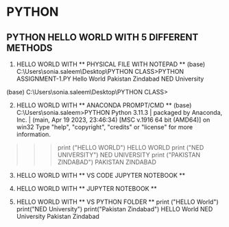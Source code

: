# PYTHON
## PYTHON HELLO WORLD WITH 5 DIFFERENT METHODS

1. HELLO WORLD WITH ** PHYSICAL FILE WITH NOTEPAD **
(base) C:\Users\sonia.saleem\Desktop\PYTHON CLASS>PYTHON ASSIGNMENT-1.PY
Hello World
Pakistan Zindabad
NED University

(base) C:\Users\sonia.saleem\Desktop\PYTHON CLASS>

2. HELLO WORLD WITH ** ANACONDA PROMPT/CMD **
(base) C:\Users\sonia.saleem>PYTHON
Python 3.11.3 | packaged by Anaconda, Inc. | (main, Apr 19 2023, 23:46:34) [MSC v.1916 64 bit (AMD64)] on win32
Type "help", "copyright", "credits" or "license" for more information.
>>> print ("HELLO WORLD")
HELLO WORLD
>>> print ("NED UNIVERSITY")
NED UNIVERSITY
>>> print ("PAKISTAN ZINDABAD")
PAKISTAN ZINDABAD
>>>

3. HELLO WORLD WITH ** VS CODE JUPYTER NOTEBOOK **

4. HELLO WORLD WITH ** JUPYTER NOTEBOOK **

5. HELLO WORLD WITH ** VS PYTHON FOLDER ** 
print ("HELLO World")
print("NED University")
print("Pakistan Zindabad")
HELLO World
NED University
Pakistan Zindabad
> 
